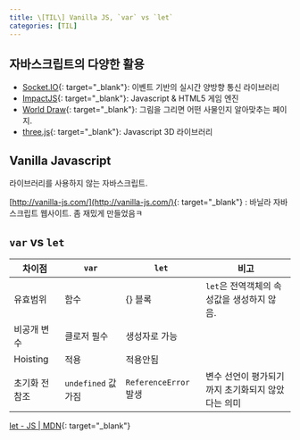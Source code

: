 ```yaml
---
title: \[TIL\] Vanilla JS, `var` vs `let`
categories: [TIL]
---
```


## 자바스크립트의 다양한 활용

- [Socket.IO](https://socket.io/get-started/chat/){: target="\_blank"}: 이벤트 기반의 실시간 양방향 통신 라이브러리
- [ImpactJS](https://impactjs.com/){: target="\_blank"}: Javascript & HTML5 게임 엔진
- [World Draw](https://world-draw.appspot.com/){: target="\_blank"}: 그림을 그리면 어떤 사물인지 알아맞추는 페이지.
- [three.js](https://threejs.org/){: target="\_blank"}: Javascript 3D 라이브러리

## Vanilla Javascript

라이브러리를 사용하지 않는 자바스크립트.

[http://vanilla-js.com/](http://vanilla-js.com/){: target="\_blank"} : 바닐라 자바스크립트 웹사이트. 좀 재밌게 만들었음ㅋ

## `var` vs `let`

| 차이점         | `var`               | `let`                 | 비고                                              |
| -------------- | ------------------- | --------------------- | ------------------------------------------------- |
| 유효범위       | 함수                | {} 블록               | `let`은 전역객체의 속성값을 생성하지 않음.        |
| 비공개 변수    | 클로저 필수         | 생성자로 가능         |                                                   |
| Hoisting       | 적용                | 적용안됨              |                                                   |
| 초기화 전 참조 | `undefined` 값 가짐 | `ReferenceError` 발생 | 변수 선언이 평가되기까지 초기화되지 않았다는 의미 |

[let - JS \| MDN](https://developer.mozilla.org/ko/docs/Web/JavaScript/Reference/Statements/let){: target="\_blank"}
